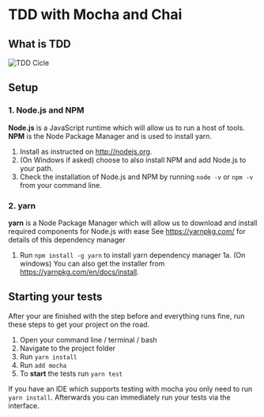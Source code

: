 # TDD with Mocha and Chai

## What is TDD
![TDD Cicle](http://lewandowski.io/images/tdd_flow.gif)


## Setup
### 1. Node.js and NPM

**Node.js** is a JavaScript runtime which will allow us to run a host of tools.
**NPM** is the Node Package Manager and is used to install yarn.

1. Install as instructed on <http://nodejs.org>.
2. (On Windows if asked) choose to also install NPM and add Node.js to your path.
3. Check the installation of Node.js and NPM by running `node -v` or `npm -v` from your command line.

### 2. yarn
**yarn** is a Node Package Manager which will allow us to download and install required components for Node.js with ease
See <https://yarnpkg.com/> for details of this dependency manager

1. Run `npm install -g yarn` to install yarn dependency manager
1a. (On windows) You can also get the installer from <https://yarnpkg.com/en/docs/install>.


## Starting your tests
After your are finished with the step before and everything runs fine, run these steps to get your project on the road.

1. Open your command line / terminal / bash
2. Navigate to the project folder
3. Run `yarn install`
4. Run `add mocha`
5. To **start** the tests run `yarn test`

If you have an IDE which supports testing with mocha you only need to run `yarn install`. Afterwards you can immediately run your tests via the interface.
